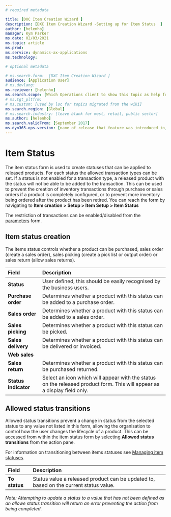 ```yaml
---
# required metadata

title: [DXC Item Creation Wizard ]
description: [DXC Item Creation Wizard -Setting up for Item Status  ]
author: [helenho]
manager: Kym Parker
ms.date: 02/03/2021
ms.topic: article
ms.prod: 
ms.service: dynamics-ax-applications
ms.technology: 

# optional metadata

# ms.search.form:  [DXC Item Creation Wizard ]
audience: [Application User]
# ms.devlang: 
ms.reviewer: [helenho]
ms.search.scope: [Which Operations client to show this topic as help for, to be set by content strategist, see list here: https://microsoft.sharepoint.com/teams/DynDoc/_layouts/15/WopiFrame.aspx?sourcedoc={23419e1c-eb64-42e9-aa9b-79875b428718}&action=edit&wd=target%28Core%20Dynamics%20AX%20CP%20requirements%2Eone%7C4CC185C0%2DEFAA%2D42CD%2D94B9%2D8F2A45E7F61A%2FVersions%20list%20for%20docs%20topics%7CC14BE630%2D5151%2D49D6%2D8305%2D554B5084593C%2F%29]
# ms.tgt_pltfrm: 
# ms.custom: [used by loc for topics migrated from the wiki]
ms.search.region: [Global]
# ms.search.industry: [leave blank for most, retail, public sector]
ms.author: [helenho]
ms.search.validFrom: [September 2017]
ms.dyn365.ops.version: [name of release that feature was introduced in, see list here: https://microsoft.sharepoint.com/teams/DynDoc/_layouts/15/WopiFrame.aspx?sourcedoc={23419e1c-eb64-42e9-aa9b-79875b428718}&action=edit&wd=target%28Core%20Dynamics%20AX%20CP%20requirements%2Eone%7C4CC185C0%2DEFAA%2D42CD%2D94B9%2D8F2A45E7F61A%2FVersions%20list%20for%20docs%20topics%7CC14BE630%2D5151%2D49D6%2D8305%2D554B5084593C%2F%29]
---
```


# Item Status

The item status form is used to create statuses that can be applied to released products. For each status the allowed transaction types can be set. If a status is not enabled for a transaction type, a released product with the status will not be able to be added to the transaction. This can be used to prevent the creation of inventory transactions through purchase or sales orders if a product is completely configured, or to prevent more inventory being ordered after the product has been retired. You can reach the form by navigating to **Item creation > Setup > Item Setup > Item Status**

The restriction of transactions can be enabled/disabled from the [parameters](../Item-creation-parameters.md) form. 

## Item status creation

The items status controls whether a product can be purchased, sales order (create a sales order), sales picking (create a pick list or output order) or sales return (allow sales returns).  

|  **Field**  | **Description** | 
|:---|:---|     
|  **Status**  | User defined, this should be easily recognised by the business users. |  
|  **Purchase order**  | Determines whether a product with this status can be added to a purchase order. |  
|  **Sales order**  | Determines whether a product with this status can be added to a sales order. |
|  **Sales picking**  | Determines whether a product with this status can be picked. |
|  **Sales delivery**  | Determines whether a product with this status can be delivered or invoiced. |
|  **Web sales**  |  |
|  **Sales return**  | Determines whether a product with this status can be purchased returned. |
|  **Status indicator**  | Select an icon which will appear with the status on the released product form. This will appear as a display field only.  |

## Allowed status transitions

Allowed status transitions prevent a change in status from the selected status to any value not listed in this form, allowing the organisation to control how the user changes the lifecycle of a product. This can be accessed from within the item status form by selecting **Allowed status transitions** from the action pane.

For information on transitioning between items statuses see [Managing item statuses](../../PROCESSES/Managing-item-statuses.md).

|  **Field**  | **Description** | 
|:---|:---|     
|  **To status**  | Status value a released product can be updated to, based on the current status value. |

*Note: Attempting to update a status to a value that has not been defined as an allowe status transition will return an error preventing the action from being completed.*
